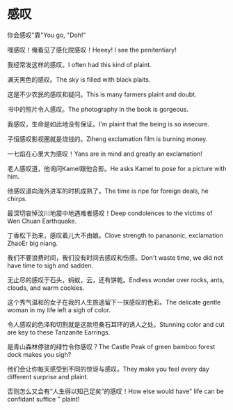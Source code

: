 # 感叹

<p><span class="chinese">你会感叹"靠"</span><span class="english">You go, "Doh!"</span></p>

<p><span class="chinese">嘿感叹！俺看见了感化院感叹！</span><span class="english">Heeey! I see the penitentiary!</span></p>

<p><span class="chinese">我经常发这样的感叹。</span><span class="english">I often had this kind of plaint.</span></p>

<p><span class="chinese">满天黑色的感叹。</span><span class="english">The sky is filled with black plaits.</span></p>

<p><span class="chinese">这是不少农民的感叹和疑问。</span><span class="english">This is many farmers plaint and doubt.</span></p>

<p><span class="chinese">书中的照片令人感叹。</span><span class="english">The photography in the book is gorgeous.</span></p>

<p><span class="chinese">我感叹，生命是如此地没有保证。</span><span class="english">I'm plaint that the being is so insecure.</span></p>

<p><span class="chinese">子恒感叹影视圈就是烧钱的。</span><span class="english">Ziheng exclamation film is burning money.</span></p>

<p><span class="chinese">一七焰在心里大为感叹！</span><span class="english">Yans are in mind and greatly an exclamation!</span></p>

<p><span class="chinese">老人感叹道，他询问Kamel跟他合影。</span><span class="english">He asks Kamel to pose for a picture with him.</span></p>

<p><span class="chinese">他感叹道向海外进军的时机成熟了。</span><span class="english">The time is ripe for foreign deals, he chirps.</span></p>

<p><span class="chinese">最深切哀悼汶川地震中地遇难者感叹！</span><span class="english">Deep condolences to the victims of Wen Chuan Earthquake.</span></p>

<p><span class="chinese">丁香松下劲来，感叹着儿大不由娘。</span><span class="english">Clove strength to panasonic, exclamation ZhaoEr big niang.</span></p>

<p><span class="chinese">我们不要浪费时间，我们没有时间去感叹和伤感。</span><span class="english">Don't waste time, we did not have time to sigh and sadden.</span></p>

<p><span class="chinese">无止尽的感叹于石头，蚂蚁，云，还有饼乾。</span><span class="english">Endless wonder over rocks, ants, clouds, and warm cookies.</span></p>

<p><span class="chinese">这个秀气温和的女子在我的人生旅途留下一抹感叹的色彩。</span><span class="english">The delicate gentle woman in my life left a sigh of color.</span></p>

<p><span class="chinese">令人感叹的色泽和切割就是这款坦桑石耳环的诱人之处。</span><span class="english">Stunning color and cut are key to these Tanzanite Earrings.</span></p>

<p><span class="chinese">是青山森林停驻的绿竹令你感叹？</span><span class="english">The Castle Peak of green bamboo forest dock makes you sigh?</span></p>

<p><span class="chinese">他们会让你每天感受到不同的惊讶与感叹。</span><span class="english">They make you feel every day different surprise and plaint.</span></p>

<p><span class="chinese">否则怎么又会有“人生得以知己足矣”的感叹！</span><span class="english">How else would have" life can be confidant suffice " plaint!</span></p>

